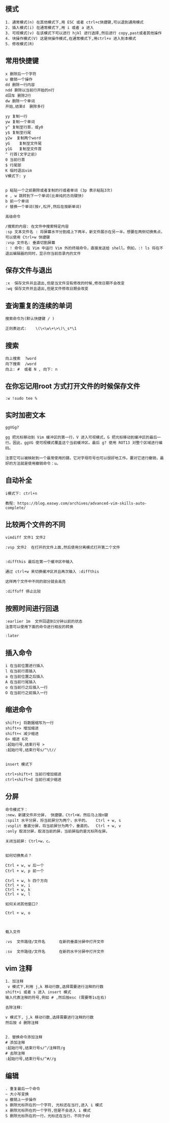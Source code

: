 

模式
----

    1. 通常模式(n) 在其他模式下,用 ESC 或者 ctrl+c快捷键,可以退到通用模式
    2. 插入模式(i) 在通常模式下,用 i 或者 a 进入
    3. 可视模式(v) 在该模式下可以进行 hjkl 进行选择,然后进行 copy,past或者其他操作
    4. 块操作模式(V) 这是块操作模式,在通常模式下,用ctrl+v 进入到本模式 
    5. 修改模式(R) 


常用快捷键
------

    x 删除后一个字符
    u 撤销一个操作
    dd 删除一行内容
    ndd 删除以当前行开始的n行
    d回车 删除2行
    dw 删除一个单词
    开始,结束d  删除多行

    yy 复制一行
    yw 复制一个单词
    y^ 复制至行首，或y0
    y$ 复制至行尾
    y2w  复制两个word 
    yG    复制至文件尾
    y1G   复制至文件首
    ^ 行首(文字之前)
    0 当前行首
    $ 行尾部
    K 临时退出vim
    V模式下: y 


    p 粘贴一个之前删除或者复制的行或者单词 (3p 表示粘贴3次)
    e , w 跳转到下一个单词(比单纯的方向键快)
    b 前一个单词
    r 替换一个单词(按r,松开,然后在按新单词)

    高级命令

    /搜索的内容: 在文件中搜索特定内容
    :sp 文本文件名 : 将屏幕水平分割成上下两半，新文件展示在另一半。想要在两侧切换焦点，可以使用 Ctrl+w 快捷键
    :vsp 文件名: 垂直切割屏幕
    : ! 命令: 在 Vim 中运行 Vim 外的终端命令，直接发送给 shell。例如，:! ls 将在不退出编辑器的同时，显示你当前目录内的文件


保存文件与退出
---

    :x  保存文件并且退出,但是当文件没有修改的时候,修改日期不会改变
    :wq 保存文件并且退出,但是文件修改日期会改变


查询重复的连续的单词
----

    搜索命令为(默认快捷键 / )

    正则表达式:    \(\<\w\+\>\)\_s*\1
    

搜索
-----

    向上搜索  ?word
    向下搜索  /word
    向上: #  或者 N , 向下: n


在你忘记用root 方式打开文件的时候保存文件
-----

    :w !sudo tee %

实时加密文本
------

    ggVGg?

    gg 把光标移动到 Vim 缓冲区的第一行，V 进入可视模式，G 把光标移动到缓冲区的最后一行。因此，ggVG 使可视模式覆盖这个当前缓冲区。最后 g? 使用 ROT13 对整个区域进行编码。

    注意它可以被映射到一个最常使用的键。它对字母符号也可以很好地工作。要对它进行撤销，最好的方法就是使用撤销命令：u。


自动补全
------

    i模式下: ctrl+n

    教程: https://blog.easwy.com/archives/advanced-vim-skills-auto-complete/


比较两个文件的不同
----

    vimdiff 文件1 文件2  

    :vsp 文件2  在打开的文件上面,然后使用分离模式打开第二个文件


    :diffthis 最后在第一个缓冲区中输入

    通过 ctrl+w 来切换缓冲区并且再次输入 :diffthis

    这样两个文件中不同的部分就会高亮

    :diffoff 停止比较


按照时间进行回退
-----

    :earlier 1m  文件回退到1分钟以前的状态
    注意可以使用下面的命令进行相反的转换

    :later

插入命令
-----

    i 在当前位置进行插入
    l 在当前行首插入
    a 在当前位置之后插入
    A 在当前行尾插入
    o 在当前行之后插入一行
    O 在当前行之前插入一行



缩进命令
----
    shift+j 将数据缩写为一行
    shift+> 增加缩进
    shift+< 减少缩进
    6> 缩进 6次 
    :起始行号,结束行号 > 
    :起始行号,结束行号s/^\t//


    insert 模式下

    ctrl+shift+t 当前行增加缩进
    ctrl+shift+d 当前行减少缩进


分屏
-----
    命令模式下：
    :new，新建文件并分屏， 快捷键，Ctrl+W，然后马上按n键
    :spilt 水平分屏，将当前屏分为两个，水平的。   Ctrl + w, s
    :vsplit 垂直分屏，将当前屏分为两个，垂直的。  Ctrl + w, v
    :only 取消分屏，取消当前的屏，当前屏指的是光标所在屏。

    关闭当前屏: Ctrl+w，c。


    如何切换焦点？

    Ctrl + w, w 后一个
    Ctrl + w, p 前一个

    Ctrl + w, h 四个方向
    Ctrl + w, i
    Ctrl + w, k
    Ctrl + w, l

    如何关闭其他窗口?

    Ctrl + w, o



    载入文件

    :vs  文件路径/文件名      在新的垂直分屏中打开文件

    :sv  文件路径/文件名      在新的水平分屏中打开文件

vim 注释
------

    1. 加注释
     v 模式下,利用 j,k 移动行数,选择需要进行注释的行数
    shift+i 或者 s 进入 insert 模式
    输入代表注释的符号,例如 # ,然后按esc (需要等1s左右)
    
    去除注释:
    
    v 模式下, j,k 移动行数,选择需要进行注释的行数
    然后按 d 删除注释
    
    
    2. 替换命令添加注释
    # 添加注释
    :起始行号,结束行号s/^/注释符/g
    # 去除注释
    :起始行号,结束行号s/^#//g


编辑
-----

    . 重复最后一个命令
    ~ 大小写变换
    u 撤销上一步操作
    s 删除光标所在的一个字符, 光标还在当行,进入 i 模式
    x 删除光标所在的一个字符,但是不会进入 i 模式
    S 删除光标所在的一行，光标还在当行，不同于dd    